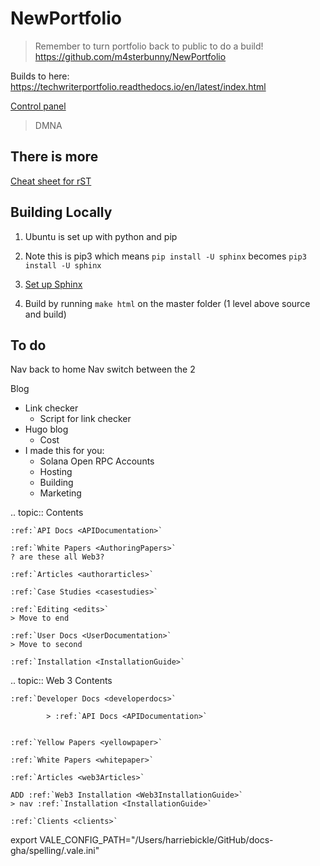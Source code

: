 # NewPortfolio

> Remember to turn portfolio back to public to do a build!
> https://github.com/m4sterbunny/NewPortfolio

Builds to here: https://techwriterportfolio.readthedocs.io/en/latest/index.html

[Control panel](https://readthedocs.org/projects/techwriterportfolio/)

> DMNA

## There is more
[Cheat sheet for rST](https://cheat.readthedocs.io/en/latest/rst.html)

## Building Locally

1. Ubuntu is set up with python and pip
2. Note this is pip3 which means `pip install -U sphinx` becomes `pip3 install -U sphinx`

3. [Set up Sphinx](https://www.sphinx-doc.org/en/master/usage/quickstart.html)

4. Build by running `make html` on the master folder (1 level above source and build)

## To do

Nav back to home
Nav switch between the 2

Blog
 - Link checker 
 	- Script for link checker 
 - Hugo blog
 	- Cost 
 - I made this for you:
	- Solana Open RPC
Accounts
	- Hosting
	- Building
	- Marketing


.. topic:: Contents

    :ref:`API Docs <APIDocumentation>`

    :ref:`White Papers <AuthoringPapers>`
    ? are these all Web3?

    :ref:`Articles <authorarticles>`

    :ref:`Case Studies <casestudies>`

    :ref:`Editing <edits>`
    > Move to end

    :ref:`User Docs <UserDocumentation>`
    > Move to second

    :ref:`Installation <InstallationGuide>`


.. topic:: Web 3 Contents

    :ref:`Developer Docs <developerdocs>`

            > :ref:`API Docs <APIDocumentation>`
   

    :ref:`Yellow Papers <yellowpaper>`

    :ref:`White Papers <whitepaper>`

    :ref:`Articles <web3Articles>`

    ADD :ref:`Web3 Installation <Web3InstallationGuide>`
    > nav :ref:`Installation <InstallationGuide>`

    :ref:`Clients <clients>`


export VALE_CONFIG_PATH="/Users/harriebickle/GitHub/docs-gha/spelling/.vale.ini"